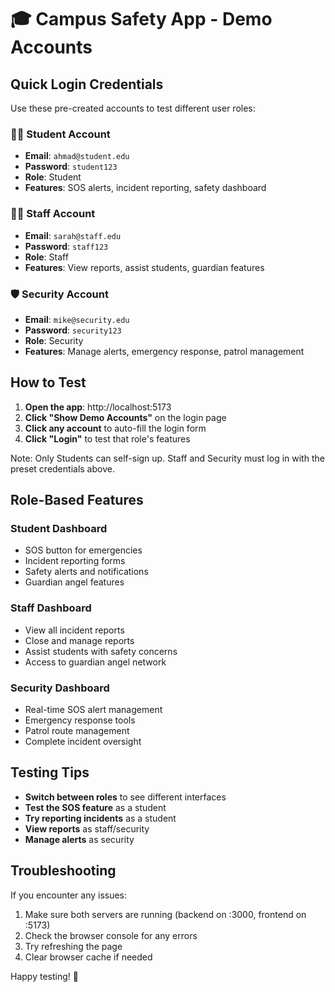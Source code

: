 # 🎓 Campus Safety App - Demo Accounts

## Quick Login Credentials

Use these pre-created accounts to test different user roles:

### 👨‍🎓 Student Account
- **Email**: `ahmad@student.edu`
- **Password**: `student123`
- **Role**: Student
- **Features**: SOS alerts, incident reporting, safety dashboard

### 👩‍💼 Staff Account  
- **Email**: `sarah@staff.edu`
- **Password**: `staff123`
- **Role**: Staff
- **Features**: View reports, assist students, guardian features

### 🛡️ Security Account
- **Email**: `mike@security.edu`
- **Password**: `security123`
- **Role**: Security
- **Features**: Manage alerts, emergency response, patrol management

## How to Test

1. **Open the app**: http://localhost:5173
2. **Click "Show Demo Accounts"** on the login page
3. **Click any account** to auto-fill the login form
4. **Click "Login"** to test that role's features

Note: Only Students can self-sign up. Staff and Security must log in with the preset credentials above.

## Role-Based Features

### Student Dashboard
- SOS button for emergencies
- Incident reporting forms
- Safety alerts and notifications
- Guardian angel features

### Staff Dashboard  
- View all incident reports
- Close and manage reports
- Assist students with safety concerns
- Access to guardian angel network

### Security Dashboard
- Real-time SOS alert management
- Emergency response tools
- Patrol route management
- Complete incident oversight

## Testing Tips

- **Switch between roles** to see different interfaces
- **Test the SOS feature** as a student
- **Try reporting incidents** as a student
- **View reports** as staff/security
- **Manage alerts** as security

## Troubleshooting

If you encounter any issues:
1. Make sure both servers are running (backend on :3000, frontend on :5173)
2. Check the browser console for any errors
3. Try refreshing the page
4. Clear browser cache if needed

Happy testing! 🚀
